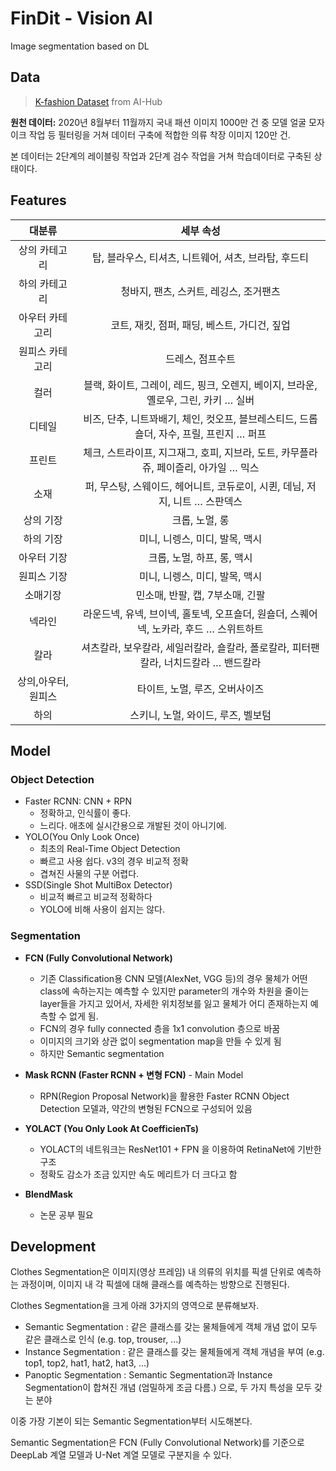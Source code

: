# FinDit - Vision AI
Image segmentation based on DL



## Data

> [K-fashion Dataset](https://aihub.or.kr/aidata/30755) from AI-Hub

**원천 데이터:** 2020년 8월부터 11월까지 국내 패션 이미지 1000만 건 중 모델 얼굴 모자이크 작업 등 필터링을 거쳐 데이터 구축에 적합한 의류 착장 이미지 120만 건.

본 데이터는 2단계의 레이블링 작업과 2단계 검수 작업을 거쳐 학습데이터로 구축된 상태이다.



## Features

|       대분류       |                          세부 속성                           |
| :----------------: | :----------------------------------------------------------: |
|   상의 카테고리    |     탑, 블라우스, 티셔츠, 니트웨어, 셔츠, 브라탑, 후드티     |
|   하의 카테고리    |            청바지, 팬츠, 스커트, 레깅스, 조거팬츠            |
|  아우터 카테고리   |         코트, 재킷, 점퍼, 패딩, 베스트, 가디건, 짚업         |
|  원피스 카테고리   |                       드레스, 점프수트                       |
|        컬러        | 블랙, 화이트, 그레이, 레드, 핑크, 오렌지, 베이지, 브라운, 옐로우, 그린, 카키 … 실버 |
|       디테일       | 비즈, 단추, 니트꽈배기, 체인, 컷오프, 블브레스티드, 드롭숄더, 자수, 프릴, 프린지 … 퍼프 |
|       프린트       | 체크, 스트라이프, 지그재그, 호피, 지브라, 도트, 카무플라쥬, 페이즐리, 아가일 … 믹스 |
|        소재        | 퍼, 무스탕, 스웨이드, 헤어니트, 코듀로이, 시퀸, 데님, 저지, 니트 … 스판덱스 |
|     상의 기장      |                        크롭, 노멀, 롱                        |
|     하의 기장      |                미니, 니렝스, 미디, 발목, 맥시                |
|    아우터 기장     |                  크롭, 노멀, 하프, 롱, 맥시                  |
|    원피스 기장     |                미니, 니렝스, 미디, 발목, 맥시                |
|      소매기장      |               민소매, 반팔, 캡, 7부소매, 긴팔                |
|       넥라인       | 라운드넥, 유넥, 브이넥, 홀토넥, 오프숄더, 원숄더, 스퀘어넥, 노카라, 후드 … 스위트하트 |
|        칼라        | 셔츠칼라, 보우칼라, 세일러칼라, 숄칼라, 폴로칼라, 피터팬칼라, 너치드칼라 … 밴드칼라 |
| 상의,아우터,원피스 |                타이트, 노멀, 루즈, 오버사이즈                |
|        하의        |              스키니, 노멀, 와이드, 루즈, 벨보텀              |



## Model



### Object Detection

- Faster RCNN: CNN + RPN
  - 정확하고, 인식률이 좋다.
  - 느리다. 애초에 실시간용으로 개발된 것이 아니기에.
- YOLO(You Only Look Once)
  - 최초의 Real-Time Object Detection
  - 빠르고 사용 쉽다. v3의 경우 비교적 정확
  - 겹쳐진 사물의 구분 어렵다.
- SSD(Single Shot MultiBox Detector)
  - 비교적 빠르고 비교적 정확하다
  - YOLO에 비해 사용이 쉽지는 않다.



### Segmentation

- **FCN (Fully Convolutional Network)**
  - 기존 Classification용 CNN 모델(AlexNet, VGG 등)의 경우 물체가 어떤 class에 속하는지는 예측할 수 있지만 parameter의 개수와 차원을 줄이는 layer들을 가지고 있어서, 자세한 위치정보를 잃고 물체가 어디 존재하는지 예측할 수 없게 됨.
  - FCN의 경우 fully connected 층을 1x1 convolution 층으로 바꿈
  - 이미지의 크기와 상관 없이 segmentation map을 만들 수 있게 됨
  - 하지만 Semantic segmentation
- **Mask RCNN (Faster RCNN + 변형 FCN)** - Main Model
  - RPN(Region Proposal Network)을 활용한 Faster RCNN Object Detection 모델과, 약간의 변형된 FCN으로 구성되어 있음

- **YOLACT (You Only Look At CoefficienTs)**
  - YOLACT의 네트워크는 ResNet101 + FPN 을 이용하여 RetinaNet에 기반한 구조
  - 정확도 감소가 조금 있지만 속도 메리트가 더 크다고 함
- **BlendMask**
  - 논문 공부 필요





## Development

Clothes Segmentation은 이미지(영상 프레임) 내 의류의 위치를 픽셀 단위로 예측하는 과정이며, 이미지 내 각 픽셀에 대해 클래스를 예측하는 방향으로 진행된다.

Clothes Segmentation을 크게 아래 3가지의 영역으로 분류해보자.

- Semantic Segmentation : 같은 클래스를 갖는 물체들에게 객체 개념 없이 모두 같은 클래스로 인식 (e.g. top, trouser, ...)
- Instance Segmentation : 같은 클래스를 갖는 물체들에게 객체 개념을 부여 (e.g. top1, top2, hat1, hat2, hat3, ...)
- Panoptic Segmentation : Semantic Segmentation과 Instance Segmentation이 합쳐진 개념 (엄밀하게 조금 다름.) 으로, 두 가지 특성을 모두 갖는 분야

이중 가장 기본이 되는 Semantic Segmentation부터 시도해본다.



Semantic Segmentation은 FCN (Fully Convolutional Network)를 기준으로 DeepLab 계열 모델과 U-Net 계열 모델로 구분지을 수 있다.





